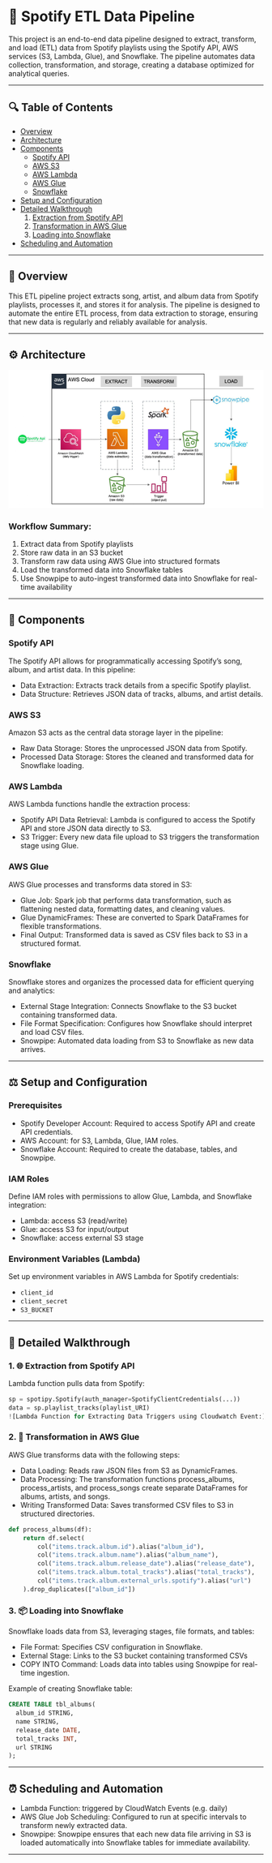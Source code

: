 # 🎵 Spotify ETL Data Pipeline

This project is an end-to-end data pipeline designed to extract, transform, and load (ETL) data from Spotify playlists using the Spotify API, AWS services (S3, Lambda, Glue), and Snowflake. The pipeline automates data collection, transformation, and storage, creating a database optimized for analytical queries.

---

## 🔍 Table of Contents
- [Overview](#🔄-overview)
- [Architecture](#⚙️-architecture)
- [Components](#🚀-components)
  - [Spotify API](#spotify-api)
  - [AWS S3](#aws-s3)
  - [AWS Lambda](#aws-lambda)
  - [AWS Glue](#aws-glue)
  - [Snowflake](#snowflake)
- [Setup and Configuration](#⚖️-setup-and-configuration)
- [Detailed Walkthrough](#📅-detailed-walkthrough)
  1. [Extraction from Spotify API](#1-🌐-extraction-from-spotify-api)
  2. [Transformation in AWS Glue](#2-🔧-transformation-in-aws-glue)
  3. [Loading into Snowflake](#3-📦-loading-into-snowflake)
- [Scheduling and Automation](#⏰-scheduling-and-automation)

---

## 🔄 Overview
This ETL pipeline project extracts song, artist, and album data from Spotify playlists, processes it, and stores it for analysis. The pipeline is designed to automate the entire ETL process, from data extraction to storage, ensuring that new data is regularly and reliably available for analysis.

---

## ⚙️ Architecture

![Architecture Diagram](images/spotify_pipeline_diagram.png)

### Workflow Summary:
1. Extract data from Spotify playlists
2. Store raw data in an S3 bucket
3. Transform raw data using AWS Glue into structured formats
4. Load the transformed data into Snowflake tables
5. Use Snowpipe to auto-ingest transformed data into Snowflake for real-time availability

---

## 🚀 Components

### Spotify API
The Spotify API allows for programmatically accessing Spotify’s song, album, and artist data. In this pipeline:
- Data Extraction: Extracts track details from a specific Spotify playlist.
- Data Structure: Retrieves JSON data of tracks, albums, and artist details.

### AWS S3
Amazon S3 acts as the central data storage layer in the pipeline:
- Raw Data Storage: Stores the unprocessed JSON data from Spotify.
- Processed Data Storage: Stores the cleaned and transformed data for Snowflake loading.

### AWS Lambda
AWS Lambda functions handle the extraction process:
- Spotify API Data Retrieval: Lambda is configured to access the Spotify API and store JSON data directly to S3.
- S3 Trigger: Every new data file upload to S3 triggers the transformation stage using Glue.

### AWS Glue
AWS Glue processes and transforms data stored in S3:
- Glue Job: Spark job that performs data transformation, such as flattening nested data, formatting dates, and cleaning values.
- Glue DynamicFrames: These are converted to Spark DataFrames for flexible transformations.
- Final Output: Transformed data is saved as CSV files back to S3 in a structured format.

### Snowflake
Snowflake stores and organizes the processed data for efficient querying and analytics:
- External Stage Integration: Connects Snowflake to the S3 bucket containing transformed data.
- File Format Specification: Configures how Snowflake should interpret and load CSV files.
- Snowpipe: Automated data loading from S3 to Snowflake as new data arrives.

---

## ⚖️ Setup and Configuration

### Prerequisites
- Spotify Developer Account: Required to access Spotify API and create API credentials.
- AWS Account: for S3, Lambda, Glue, IAM roles.
- Snowflake Account: Required to create the database, tables, and Snowpipe.

### IAM Roles
Define IAM roles with permissions to allow Glue, Lambda, and Snowflake integration:
- Lambda: access S3 (read/write)
- Glue: access S3 for input/output
- Snowflake: access external S3 stage

### Environment Variables (Lambda)
Set up environment variables in AWS Lambda for Spotify credentials:
- `client_id`
- `client_secret`
- `S3_BUCKET`

---

## 📅 Detailed Walkthrough

### 1. 🌐 Extraction from Spotify API

Lambda function pulls data from Spotify:

```python
sp = spotipy.Spotify(auth_manager=SpotifyClientCredentials(...))
data = sp.playlist_tracks(playlist_URI)
![Lambda Function for Extracting Data Triggers using Cloudwatch Event:](images/screeScreenshot (12).png)

```
### 2. 🔧 Transformation in AWS Glue
AWS Glue transforms data with the following steps:
- Data Loading: Reads raw JSON files from S3 as DynamicFrames.
- Data Processing: The transformation functions process_albums, process_artists, and process_songs create separate DataFrames for albums, artists, and songs.
- Writing Transformed Data: Saves transformed CSV files to S3 in structured directories.
```python
def process_albums(df):
    return df.select(
        col("items.track.album.id").alias("album_id"),
        col("items.track.album.name").alias("album_name"),
        col("items.track.album.release_date").alias("release_date"),
        col("items.track.album.total_tracks").alias("total_tracks"),
        col("items.track.album.external_urls.spotify").alias("url")
    ).drop_duplicates(["album_id"])
```

### 3. 📦 Loading into Snowflake

Snowflake loads data from S3, leveraging stages, file formats, and tables:
- File Format: Specifies CSV configuration in Snowflake.
- External Stage: Links to the S3 bucket containing transformed CSVs
- COPY INTO Command: Loads data into tables using Snowpipe for real-time ingestion.

Example of creating Snowflake table:
```sql
CREATE TABLE tbl_albums(
  album_id STRING,
  name STRING,
  release_date DATE,
  total_tracks INT,
  url STRING
);
```

---

## ⏰ Scheduling and Automation
- Lambda Function: triggered by CloudWatch Events (e.g. daily)
- AWS Glue Job Scheduling: Configured to run at specific intervals to transform newly extracted data.
- Snowpipe: Snowpipe ensures that each new data file arriving in S3 is loaded automatically into Snowflake tables for immediate availability.
---

